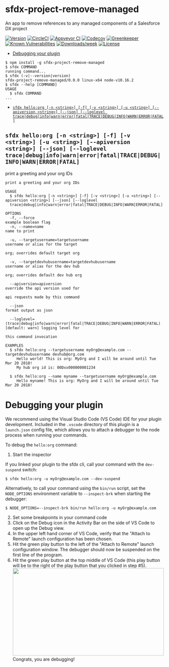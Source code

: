 sfdx-project-remove-managed
===========================

An app to remove references to any managed components of a Salesforce DX project

[![Version](https://img.shields.io/npm/v/sfdx-project-remove-managed.svg)](https://npmjs.org/package/sfdx-project-remove-managed)
[![CircleCI](https://circleci.com/gh/La-team-bidouille/sfdx-project-remove-managed/tree/master.svg?style=shield)](https://circleci.com/gh/La-team-bidouille/sfdx-project-remove-managed/tree/master)
[![Appveyor CI](https://ci.appveyor.com/api/projects/status/github/La-team-bidouille/sfdx-project-remove-managed?branch=master&svg=true)](https://ci.appveyor.com/project/heroku/sfdx-project-remove-managed/branch/master)
[![Codecov](https://codecov.io/gh/La-team-bidouille/sfdx-project-remove-managed/branch/master/graph/badge.svg)](https://codecov.io/gh/La-team-bidouille/sfdx-project-remove-managed)
[![Greenkeeper](https://badges.greenkeeper.io/La-team-bidouille/sfdx-project-remove-managed.svg)](https://greenkeeper.io/)
[![Known Vulnerabilities](https://snyk.io/test/github/La-team-bidouille/sfdx-project-remove-managed/badge.svg)](https://snyk.io/test/github/La-team-bidouille/sfdx-project-remove-managed)
[![Downloads/week](https://img.shields.io/npm/dw/sfdx-project-remove-managed.svg)](https://npmjs.org/package/sfdx-project-remove-managed)
[![License](https://img.shields.io/npm/l/sfdx-project-remove-managed.svg)](https://github.com/La-team-bidouille/sfdx-project-remove-managed/blob/master/package.json)

<!-- toc -->
* [Debugging your plugin](#debugging-your-plugin)
<!-- tocstop -->
<!-- install -->
<!-- usage -->
```sh-session
$ npm install -g sfdx-project-remove-managed
$ sfdx COMMAND
running command...
$ sfdx (-v|--version|version)
sfdx-project-remove-managed/0.0.0 linux-x64 node-v10.16.2
$ sfdx --help [COMMAND]
USAGE
  $ sfdx COMMAND
...
```
<!-- usagestop -->
<!-- commands -->
* [`sfdx hello:org [-n <string>] [-f] [-v <string>] [-u <string>] [--apiversion <string>] [--json] [--loglevel trace|debug|info|warn|error|fatal|TRACE|DEBUG|INFO|WARN|ERROR|FATAL]`](#sfdx-helloorg--n-string--f--v-string--u-string---apiversion-string---json---loglevel-tracedebuginfowarnerrorfataltracedebuginfowarnerrorfatal)

## `sfdx hello:org [-n <string>] [-f] [-v <string>] [-u <string>] [--apiversion <string>] [--json] [--loglevel trace|debug|info|warn|error|fatal|TRACE|DEBUG|INFO|WARN|ERROR|FATAL]`

print a greeting and your org IDs

```
print a greeting and your org IDs

USAGE
  $ sfdx hello:org [-n <string>] [-f] [-v <string>] [-u <string>] [--apiversion <string>] [--json] [--loglevel 
  trace|debug|info|warn|error|fatal|TRACE|DEBUG|INFO|WARN|ERROR|FATAL]

OPTIONS
  -f, --force                                                                       example boolean flag
  -n, --name=name                                                                   name to print

  -u, --targetusername=targetusername                                               username or alias for the target
                                                                                    org; overrides default target org

  -v, --targetdevhubusername=targetdevhubusername                                   username or alias for the dev hub
                                                                                    org; overrides default dev hub org

  --apiversion=apiversion                                                           override the api version used for
                                                                                    api requests made by this command

  --json                                                                            format output as json

  --loglevel=(trace|debug|info|warn|error|fatal|TRACE|DEBUG|INFO|WARN|ERROR|FATAL)  [default: warn] logging level for
                                                                                    this command invocation

EXAMPLES
  $ sfdx hello:org --targetusername myOrg@example.com --targetdevhubusername devhub@org.com
     Hello world! This is org: MyOrg and I will be around until Tue Mar 20 2018!
     My hub org id is: 00Dxx000000001234
  
  $ sfdx hello:org --name myname --targetusername myOrg@example.com
     Hello myname! This is org: MyOrg and I will be around until Tue Mar 20 2018!
```
<!-- commandsstop -->
<!-- debugging-your-plugin -->
# Debugging your plugin
We recommend using the Visual Studio Code (VS Code) IDE for your plugin development. Included in the `.vscode` directory of this plugin is a `launch.json` config file, which allows you to attach a debugger to the node process when running your commands.

To debug the `hello:org` command: 
1. Start the inspector
  
If you linked your plugin to the sfdx cli, call your command with the `dev-suspend` switch: 
```sh-session
$ sfdx hello:org -u myOrg@example.com --dev-suspend
```
  
Alternatively, to call your command using the `bin/run` script, set the `NODE_OPTIONS` environment variable to `--inspect-brk` when starting the debugger:
```sh-session
$ NODE_OPTIONS=--inspect-brk bin/run hello:org -u myOrg@example.com
```

2. Set some breakpoints in your command code
3. Click on the Debug icon in the Activity Bar on the side of VS Code to open up the Debug view.
4. In the upper left hand corner of VS Code, verify that the "Attach to Remote" launch configuration has been chosen.
5. Hit the green play button to the left of the "Attach to Remote" launch configuration window. The debugger should now be suspended on the first line of the program. 
6. Hit the green play button at the top middle of VS Code (this play button will be to the right of the play button that you clicked in step #5).
<br><img src=".images/vscodeScreenshot.png" width="480" height="278"><br>
Congrats, you are debugging!
